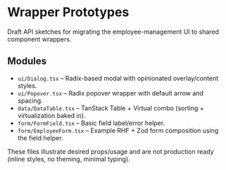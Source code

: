 # Wrapper Prototypes

Draft API sketches for migrating the employee-management UI to shared component wrappers.

## Modules
- `ui/Dialog.tsx` – Radix-based modal with opinionated overlay/content styles.
- `ui/Popover.tsx` – Radix popover wrapper with default arrow and spacing.
- `data/DataTable.tsx` – TanStack Table + Virtual combo (sorting + virtualization baked in).
- `form/FormField.tsx` – Basic field label/error helper.
- `form/EmployeeForm.tsx` – Example RHF + Zod form composition using the field helper.

These files illustrate desired props/usage and are not production ready (inline styles, no theming, minimal typing).
